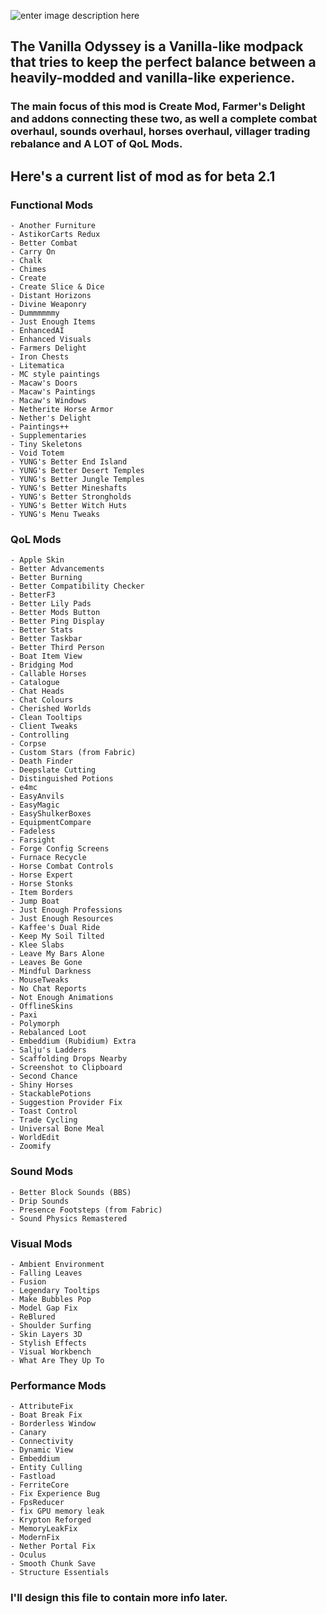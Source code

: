 ![enter image description here](https://i.ibb.co/xhmhkwb/Untitled-1.png)
## The Vanilla Odyssey is a Vanilla-like modpack that tries to keep the perfect balance between a heavily-modded and vanilla-like experience. 
### The main focus of this mod is Create Mod, Farmer's Delight and addons connecting these two, as well a complete combat overhaul, sounds overhaul, horses overhaul, villager trading rebalance and A LOT of QoL Mods.
## Here's a current list of mod as for beta 2.1
### Functional Mods
``` 
- Another Furniture
- AstikorCarts Redux
- Better Combat
- Carry On
- Chalk
- Chimes
- Create
- Create Slice & Dice
- Distant Horizons
- Divine Weaponry
- Dummmmmmy
- Just Enough Items
- EnhancedAI
- Enhanced Visuals
- Farmers Delight
- Iron Chests
- Litematica
- MC style paintings
- Macaw's Doors
- Macaw's Paintings
- Macaw's Windows
- Netherite Horse Armor
- Nether's Delight
- Paintings++
- Supplementaries
- Tiny Skeletons
- Void Totem
- YUNG's Better End Island
- YUNG's Better Desert Temples
- YUNG's Better Jungle Temples
- YUNG's Better Mineshafts
- YUNG's Better Strongholds
- YUNG's Better Witch Huts
- YUNG's Menu Tweaks
```
### QoL Mods
``` 
- Apple Skin
- Better Advancements
- Better Burning
- Better Compatibility Checker
- BetterF3
- Better Lily Pads
- Better Mods Button
- Better Ping Display
- Better Stats
- Better Taskbar
- Better Third Person
- Boat Item View
- Bridging Mod
- Callable Horses
- Catalogue
- Chat Heads
- Chat Colours
- Cherished Worlds
- Clean Tooltips
- Client Tweaks
- Controlling
- Corpse
- Custom Stars (from Fabric)
- Death Finder
- Deepslate Cutting
- Distinguished Potions
- e4mc
- EasyAnvils
- EasyMagic
- EasyShulkerBoxes
- EquipmentCompare
- Fadeless
- Farsight
- Forge Config Screens
- Furnace Recycle
- Horse Combat Controls
- Horse Expert
- Horse Stonks
- Item Borders
- Jump Boat
- Just Enough Professions
- Just Enough Resources
- Kaffee's Dual Ride
- Keep My Soil Tilted
- Klee Slabs
- Leave My Bars Alone
- Leaves Be Gone
- Mindful Darkness
- MouseTweaks
- No Chat Reports
- Not Enough Animations
- OfflineSkins
- Paxi
- Polymorph
- Rebalanced Loot
- Embeddium (Rubidium) Extra
- Salju's Ladders
- Scaffolding Drops Nearby
- Screenshot to Clipboard
- Second Chance
- Shiny Horses
- StackablePotions
- Suggestion Provider Fix
- Toast Control
- Trade Cycling
- Universal Bone Meal
- WorldEdit
- Zoomify
```
### Sound Mods
``` 
- Better Block Sounds (BBS)
- Drip Sounds
- Presence Footsteps (from Fabric)
- Sound Physics Remastered
```
### Visual Mods
``` 
- Ambient Environment
- Falling Leaves
- Fusion
- Legendary Tooltips
- Make Bubbles Pop
- Model Gap Fix
- ReBlured
- Shoulder Surfing
- Skin Layers 3D
- Stylish Effects
- Visual Workbench
- What Are They Up To
```
### Performance Mods
``` 
- AttributeFix
- Boat Break Fix
- Borderless Window
- Canary
- Connectivity
- Dynamic View
- Embeddium
- Entity Culling
- Fastload
- FerriteCore
- Fix Experience Bug
- FpsReducer
- fix GPU memory leak
- Krypton Reforged
- MemoryLeakFix
- ModernFix
- Nether Portal Fix
- Oculus
- Smooth Chunk Save
- Structure Essentials
```

### I'll design this file to contain more info later.
